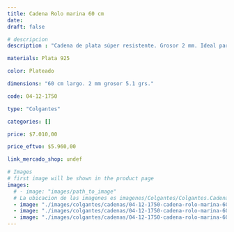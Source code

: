 ```yaml
---
title: Cadena Rolo marina 60 cm
date: 
draft: false

# descripcion
description : "Cadena de plata súper resistente. Grosor 2 mm. Ideal para dijes importantes y para uso hombres. Cierre tipo reasa."

materials: Plata 925

color: Plateado

dimensions: "60 cm largo. 2 mm grosor 5.1 grs."

code: 04-12-1750

type: "Colgantes"

categories: []

price: $7.010,00

price_eftvo: $5.960,00

link_mercado_shop: undef

# Images
# first image will be shown in the product page
images:
  # - image: "images/path_to_image"
  # La ubicacion de las imagenes es imagenes/Colgantes/Colgantes.Cadenas/04-12-1750-cadena-rolo-marina-60-cm
  - image: "./images/colgantes/cadenas/04-12-1750-cadena-rolo-marina-60-cm_a.jpg"
  - image: "./images/colgantes/cadenas/04-12-1750-cadena-rolo-marina-60-cm_b.jpg"
  - image: "./images/colgantes/cadenas/04-12-1750-cadena-rolo-marina-60-cm_c.jpg"
---
```

